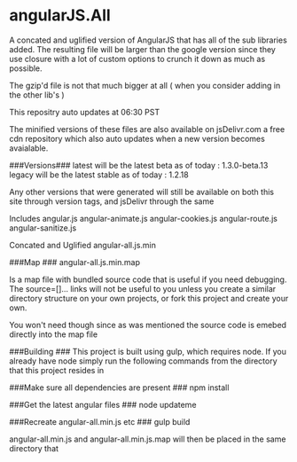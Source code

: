 angularJS.All
=============
A concated and uglified version of AngularJS that has all of the sub libraries added. The resulting file will be larger than the google version since they use closure with a lot of custom options to crunch it down as much as possible.

The gzip'd file is not that much bigger at all ( when you consider adding in the other lib's ) 

This repositry auto updates at 06:30 PST

The minified versions of these files are also available on jsDelivr.com a free cdn repository which also auto updates when a new version becomes avaialable.  

###Versions###
latest will be the latest beta  as of today  : 1.3.0-beta.13
legacy will be the latest stable as of today : 1.2.18

Any other versions that were generated will still be available on both this site through version tags, and jsDelivr through the same 

Includes
angular.js
angular-animate.js
angular-cookies.js
angular-route.js
angular-sanitize.js


Concated and Uglified
angular-all.js.min

###Map ###
angular-all.js.min.map 

Is a map file with bundled source code that is useful if you need debugging. The source=[]... links will not be useful to you unless you create a similar directory structure on your own projects, or fork this project and create your own.

You won't need though since as was mentioned the source code is emebed directly into the map file

###Building ###
This project is built using gulp, which requires node.  If you already have node simply run the following commands from the directory that this project resides in

###Make sure all dependencies are present ###
npm install   

###Get the latest angular files ### 
node updateme

###Recreate angular-all.min.js etc ###
gulp build

angular-all.min.js and angular-all.min.js.map will then be placed in the same directory that 
